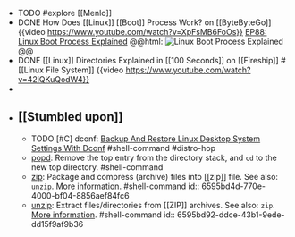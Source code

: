 - TODO #explore [[Menlo]]
- DONE How Does [[Linux]] [[Boot]] Process Work? on [[ByteByteGo]]
  {{video https://www.youtube.com/watch?v=XpFsMB6FoOs}}
  [EP88: Linux Boot Process Explained](https://blog.bytebytego.com/p/ep88-linux-boot-process-explained)
  @@html: <img src="https://substack-post-media.s3.amazonaws.com/public/images/01911933-5a25-4dba-a57c-d9bd65680d84_1280x1664.gif" alt="Linux Boot Process Explained" class="vertical-image invert" />@@
- DONE [[Linux]] Directories Explained in [[100 Seconds]] on [[Fireship]]
  #[[Linux File System]]
  {{video https://www.youtube.com/watch?v=42iQKuQodW4}}
-
- ## [[Stumbled upon]]
	- TODO [#C] dconf: [Backup And Restore Linux Desktop System Settings With Dconf](https://ostechnix.com/backup-and-restore-linux-desktop-system-settings-with-dconf/) #shell-command #distro-hop
	- [popd](https://www.gnu.org/software/bash/manual/html_node/Directory-Stack-Builtins.html#index-popd): Remove the top entry from the directory stack, and `cd` to the new top directory. #shell-command
	- [zip](https://command-not-found.com/zip): Package and compress (archive) files into [[zip]] file. See also: `unzip`. [More information](https://manned.org/zip). #shell-command
	  id:: 6595bd4d-770e-4000-bf04-8856aef84fc6
	- [unzip](https://command-not-found.com/unzip): Extract files/directories from [[ZIP]] archives. See also:  `zip`. [More information](https://manned.org/unzip). #shell-command
	  id:: 6595bd92-ddce-43b1-9ede-dd15f9af9b36